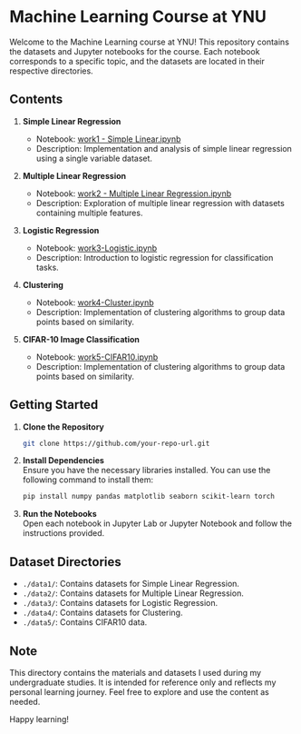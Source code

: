 
# Machine Learning Course at YNU

Welcome to the Machine Learning course at YNU! This repository contains the datasets and Jupyter notebooks for the course. Each notebook corresponds to a specific topic, and the datasets are located in their respective directories.

## Contents

1. **Simple Linear Regression**  
   - Notebook: [work1 - Simple Linear.ipynb](./work1-SimpleLinear.ipynb)  
   - Description: Implementation and analysis of simple linear regression using a single variable dataset.

2. **Multiple Linear Regression**  
   - Notebook: [work2 - Multiple Linear Regression.ipynb](./work2-MultipleLinearRegression.ipynb)  
   - Description: Exploration of multiple linear regression with datasets containing multiple features.

3. **Logistic Regression**  
   - Notebook: [work3-Logistic.ipynb](./work3-Logistic.ipynb)  
   - Description: Introduction to logistic regression for classification tasks.

4. **Clustering**  
   - Notebook: [work4-Cluster.ipynb](./work4-Cluster.ipynb)  
   - Description: Implementation of clustering algorithms to group data points based on similarity.

5. **CIFAR-10 Image Classification**  
   - Notebook: [work5-CIFAR10.ipynb](./work5-CIFAR10.ipynb)  
   - Description: Implementation of clustering algorithms to group data points based on similarity.

## Getting Started

1. **Clone the Repository**  
   ```bash
   git clone https://github.com/your-repo-url.git
   ```

2. **Install Dependencies**  
   Ensure you have the necessary libraries installed. You can use the following command to install them:
   ```bash
   pip install numpy pandas matplotlib seaborn scikit-learn torch
   ```

3. **Run the Notebooks**  
   Open each notebook in Jupyter Lab or Jupyter Notebook and follow the instructions provided.

## Dataset Directories

- `./data1/`: Contains datasets for Simple Linear Regression.  
- `./data2/`: Contains datasets for Multiple Linear Regression.  
- `./data3/`: Contains datasets for Logistic Regression.  
- `./data4/`: Contains datasets for Clustering.
- `./data5/`: Contains CIFAR10 data.

## Note

This directory contains the materials and datasets I used during my undergraduate studies. It is intended for reference only and reflects my personal learning journey. Feel free to explore and use the content as needed.

Happy learning!